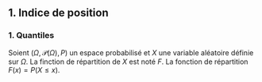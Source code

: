 ## 1. Indice de position
### 1. Quantiles
Soient $(\Omega,\mathcal{P}(\Omega), P)$ un espace probabilisé et $X$ une variable aléatoire définie sur $\Omega$. La finction de répartition de $X$ est noté $F$.
La fonction de répartition $F(x)=P(X\leq x)$.
